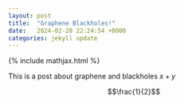 ```yaml
---
layout: post
title:  "Graphene Blackholes!"
date:   2024-02-28 22:24:54 +0000
categories: jekyll update
---
```

{% include mathjax.html %}

This is a post about graphene and blackholes $x+y$

$$\frac{1}{2}$$



